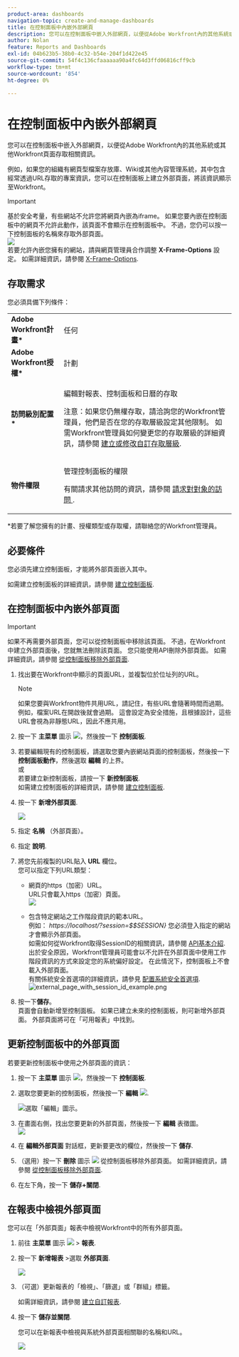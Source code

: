 ```yaml
---
product-area: dashboards
navigation-topic: create-and-manage-dashboards
title: 在控制面板中內嵌外部網頁
description: 您可以在控制面板中嵌入外部網頁，以便從Adobe Workfront內的其他系統或其他Workfront頁面存取相關資訊。
author: Nolan
feature: Reports and Dashboards
exl-id: 04b623b5-38b0-4c32-b54e-204f1d422e45
source-git-commit: 54f4c136cfaaaaaa90a4fc64d3ffd06816cff9cb
workflow-type: tm+mt
source-wordcount: '854'
ht-degree: 0%

---
```


# 在控制面板中內嵌外部網頁

您可以在控制面板中嵌入外部網頁，以便從Adobe Workfront內的其他系統或其他Workfront頁面存取相關資訊。

例如，如果您的組織有網頁型檔案存放庫、Wiki或其他內容管理系統，其中包含經常透過URL存取的專案資訊，您可以在控制面板上建立外部頁面，將該資訊顯示至Workfront。

>[!IMPORTANT]
>
>基於安全考量，有些網站不允許您將網頁內嵌為iframe。 如果您要內嵌在控制面板中的網頁不允許此動作，該頁面不會顯示在控制面板中。 不過，您仍可以按一下控制面板的名稱來存取外部頁面。\
>![](assets/qs-empty-external-page-report-350x165.png)\
>若要允許內嵌您擁有的網站，請與網頁管理員合作調整 **X-Frame-Options** 設定。 如需詳細資訊，請參閱 [X-Frame-Options](https://developer.mozilla.org/en-US/docs/Web/HTTP/Headers/X-Frame-Options).

## 存取需求

您必須具備下列條件：

<table style="table-layout:auto"> 
 <col> 
 <col> 
 <tbody> 
  <tr> 
   <td role="rowheader"><strong>Adobe Workfront計畫*</strong></td> 
   <td> <p>任何</p> </td> 
  </tr> 
  <tr> 
   <td role="rowheader"><strong>Adobe Workfront授權*</strong></td> 
   <td> <p>計劃 </p> </td> 
  </tr> 
  <tr> 
   <td role="rowheader"><strong>訪問級別配置*</strong></td> 
   <td> <p>編輯對報表、控制面板和日曆的存取</p> <p>注意：如果您仍無權存取，請洽詢您的Workfront管理員，他們是否在您的存取層級設定其他限制。 如需Workfront管理員如何變更您的存取層級的詳細資訊，請參閱 <a href="../../../administration-and-setup/add-users/configure-and-grant-access/create-modify-access-levels.md" class="MCXref xref">建立或修改自訂存取層級</a>.</p> </td> 
  </tr> 
  <tr> 
   <td role="rowheader"><strong>物件權限</strong></td> 
   <td> <p>管理控制面板的權限</p> <p>有關請求其他訪問的資訊，請參閱 <a href="../../../workfront-basics/grant-and-request-access-to-objects/request-access.md" class="MCXref xref">請求對對象的訪問 </a>.</p> </td> 
  </tr> 
 </tbody> 
</table>

&#42;若要了解您擁有的計畫、授權類型或存取權，請聯絡您的Workfront管理員。

## 必要條件

您必須先建立控制面板，才能將外部頁面嵌入其中。

如需建立控制面板的詳細資訊，請參閱 [建立控制面板](../../../reports-and-dashboards/dashboards/creating-and-managing-dashboards/create-dashboard.md).

## 在控制面板中內嵌外部頁面

>[!IMPORTANT]
>
>如果不再需要外部頁面，您可以從控制面板中移除該頁面。 不過，在Workfront中建立外部頁面後，您就無法刪除該頁面。 您只能使用API刪除外部頁面。 如需詳細資訊，請參閱 [從控制面板移除外部頁面](../../../reports-and-dashboards/dashboards/creating-and-managing-dashboards/remove-external-page-from-dashboard.md).

1. 找出要在Workfront中顯示的頁面URL，並複製位於位址列的URL。

   >[!NOTE]
   >
   >如果您要與Workfront物件共用URL，請記住，有些URL會隨著時間而過期。 例如，檔案URL在開啟後就會過期。 這會設定為安全措施，且根據設計，這些URL會視為非靜態URL，因此不應共用。

1. 按一下 **主菜單** 圖示 ![](assets/main-menu-icon.png)，然後按一下 **控制面板**.

1. 若要編輯現有的控制面板，請選取您要內嵌網站頁面的控制面板，然後按一下 **控制面板動作**，然後選取 **編輯** 的上界。\
   或\
   若要建立新控制面板，請按一下 **新控制面板**.\
   如需建立控制面板的詳細資訊，請參閱 [建立控制面板](../../../reports-and-dashboards/dashboards/creating-and-managing-dashboards/create-dashboard.md).

1. 按一下 **新增外部頁面**.

   ![](assets/qs-add-external-page-350x239.png)

1. 指定 **名稱** （外部頁面）。
1. 指定 **說明**.
1. 將您先前複製的URL貼入 **URL** 欄位。\
   您可以指定下列URL類型：

   * 網頁的https（加密）URL。\
      URL只會載入https（加密）頁面。\
      ![](assets/add-external-page-dialog-qs-350x247.png)

   * 包含特定網站之工作階段資訊的範本URL。\
      例如： *https://localhost/?session=$$SESSION}*
您必須登入指定的網站才會顯示外部頁面。\
      如需如何從Workfront取得SessionID的相關資訊，請參閱 [API基本介紹](../../../wf-api/general/api-basics.md).\
      出於安全原因，Workfront管理員可能會以不允許在外部頁面中使用工作階段資訊的方式來設定您的系統偏好設定。 在此情況下，控制面板上不會載入外部頁面。\
      有關係統安全首選項的詳細資訊，請參見 [配置系統安全首選項](../../../administration-and-setup/manage-workfront/security/configure-security-preferences.md).\
      ![external_page_with_session_id_example.png](assets/external-page-with-session-id-example-350x134.png)

1. 按一下&#x200B;**儲存**。\
   頁面會自動新增至控制面板。 如果已建立未來的控制面板，則可新增外部頁面。 外部頁面將可在「可用報表」中找到。

   <!--
   <MadCap:conditionalText data-mc-conditions="QuicksilverOrClassic.Draft mode">
   (NOTE: Alina: *** This is linked to: Creating Dashboards, and Editing Dashboards.)
   </MadCap:conditionalText>
   -->

## 更新控制面板中的外部頁面

若要更新控制面板中使用之外部頁面的資訊：

1. 按一下 **主菜單** 圖示 ![](assets/main-menu-icon.png)，然後按一下 **控制面板**.
1. 選取您要更新的控制面板，然後按一下 **編輯** ![](assets/edit-icon.png).

   ![選取「編輯」圖示。](assets/nwe-editdashboard2021-350x188.png)

1. 在畫面右側，找出您要更新的外部頁面，然後按一下 **編輯** 表徵圖。\
   ![](assets/nwe-inline-edit-external-page-350x226.png)

1. 在 **編輯外部頁面** 對話框，更新要更改的欄位，然後按一下 **儲存**.
1. （選用）按一下 **刪除** 圖示 ![](assets/delete.png) 從控制面板移除外部頁面。 如需詳細資訊，請參閱 [從控制面板移除外部頁面](../../../reports-and-dashboards/dashboards/creating-and-managing-dashboards/remove-external-page-from-dashboard.md).
1. 在左下角，按一下 **儲存+關閉**.

## 在報表中檢視外部頁面

您可以在「外部頁面」報表中檢視Workfront中的所有外部頁面。

1. 前往 **主菜單** 圖示 ![](assets/main-menu-icon.png) > **報表**.
1. 按一下 **新增報表** >選取 **外部頁面**.

   ![](assets/external-page-new-report-in-dropdown-nwe.png)

1. （可選）更新報表的「檢視」、「篩選」或「群組」標籤。

   如需詳細資訊，請參閱 [建立自訂報表](../../../reports-and-dashboards/reports/creating-and-managing-reports/create-custom-report.md).

1. 按一下 **儲存並關閉**.

   您可以在新報表中檢視與系統外部頁面相關聯的名稱和URL。

   ![](assets/external-page-report-name-url-columns-nwe-350x213.png)
